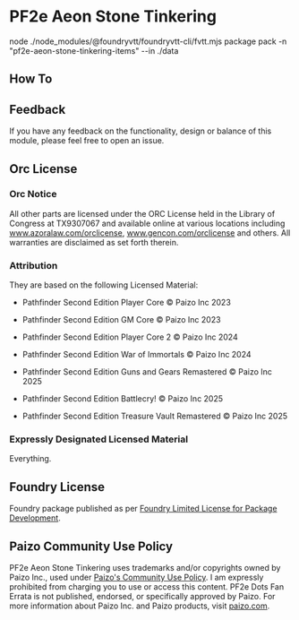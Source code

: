# PF2e Aeon Stone Tinkering

node ./node_modules/@foundryvtt/foundryvtt-cli/fvtt.mjs package pack -n "pf2e-aeon-stone-tinkering-items" --in ./data

## How To



## Feedback

If you have any feedback on the functionality, design or balance of this module, please feel free to open an issue.

## Orc License

### Orc Notice

All other parts are licensed under the ORC License held in the Library of Congress at TX9307067 and available online at various locations including www.azoralaw.com/orclicense, www.gencon.com/orclicense and others. All warranties are disclaimed as set forth therein.

### Attribution

They are based on the following Licensed Material:
- Pathfinder Second Edition Player Core © Paizo Inc 2023
- Pathfinder Second Edition GM Core © Paizo Inc 2023
- Pathfinder Second Edition Player Core 2 © Paizo Inc 2024
- Pathfinder Second Edition War of Immortals © Paizo Inc 2024
- Pathfinder Second Edition Guns and Gears Remastered © Paizo Inc 2025
- Pathfinder Second Edition Battlecry! © Paizo Inc 2025


- Pathfinder Second Edition Treasure Vault Remastered © Paizo Inc 2025

### Expressly Designated Licensed Material

Everything.

## Foundry License

Foundry package published as per [Foundry Limited License for Package Development](https://foundryvtt.com/article/license/).

## Paizo Community Use Policy

PF2e Aeon Stone Tinkering uses trademarks and/or copyrights owned by Paizo Inc., used under [Paizo's Community Use Policy](https://paizo.com/community/communityuse). I am expressly prohibited from charging you to use or access this content. PF2e Dots Fan Errata is not published, endorsed, or specifically approved by Paizo. For more information about Paizo Inc. and Paizo products, visit [paizo.com](https://paizo.com/).
